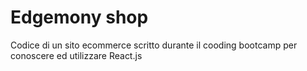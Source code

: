 # Edgemony shop 

Codice di un sito ecommerce scritto durante il cooding bootcamp per conoscere ed utilizzare React.js

